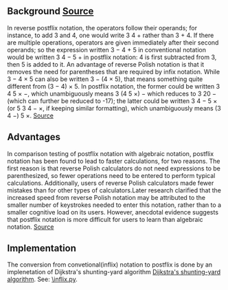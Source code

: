 ## Background [Source](https://en.wikipedia.org/wiki/Reverse_Polish_notation)
In reverse postflix notation, the operators follow their operands; for instance, to add 3 and 4, one would write 3 4 + rather than 3 + 4. If there are multiple operations, operators are given immediately after their second operands; so the expression written 3 − 4 + 5 in conventional notation would be written 3 4 − 5 + in postflix notation: 4 is first subtracted from 3, then 5 is added to it. An advantage of reverse Polish notation is that it removes the need for parentheses that are required by infix notation. While 3 − 4 × 5 can also be written 3 − (4 × 5), that means something quite different from (3 − 4) × 5. In postflix notation, the former could be written 3 4 5 × −, which unambiguously means 3 (4 5 ×) − which reduces to 3 20 − (which can further be reduced to -17); the latter could be written 3 4 − 5 × (or 5 3 4 − ×, if keeping similar formatting), which unambiguously means (3 4 −) 5 ×.  [Source](https://en.wikipedia.org/wiki/Reverse_Polish_notation)

## Advantages
In comparison testing of postflix notation with algebraic notation, postflix notation has been found to lead to faster calculations, for two reasons. The first reason is that reverse Polish calculators do not need expressions to be parenthesized, so fewer operations need to be entered to perform typical calculations. Additionally, users of reverse Polish calculators made fewer mistakes than for other types of calculators.Later research clarified that the increased speed from reverse Polish notation may be attributed to the smaller number of keystrokes needed to enter this notation, rather than to a smaller cognitive load on its users. However, anecdotal evidence suggests that postflix notation is more difficult for users to learn than algebraic notation. [Source](https://en.wikipedia.org/wiki/Reverse_Polish_notation)

## Implementation
The conversion from convetional(inflix) notation to postflix is done by an implenetation of Dijkstra's shunting-yard algorithm [Dijkstra's shunting-yard algorithm](https://en.wikipedia.org/wiki/Shunting-yard_algorithm). See: [\inflix.py](\inflix.py).

